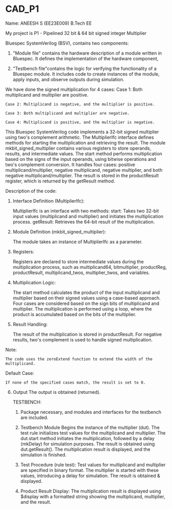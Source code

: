 # CAD_P1
Name: ANEESH S (EE23E009)
B.Tech EE

My project is P1 - Pipelined 32 bit & 64 bit signed integer Multiplier

Bluespec SystemVerilog (BSV), contains two components:
1. "Module file" contains the hardware description of a module written in Bluespec. It defines the implementation of the hardware component, 

2. "Testbench file"contains the logic for verifying the functionality of a Bluespec module. It includes code to create instances of the module, apply inputs, and observe outputs during simulation.

We have done the signed multiplication for 4 cases:
    Case 1: Both multiplicand and multiplier are positive.
    
    Case 2: Multiplicand is negative, and the multiplier is positive.
    
    Case 3: Both multiplicand and multiplier are negative.
    
    Case 4: Multiplicand is positive, and the multiplier is negative.
    
    
This Bluespec SystemVerilog code implements a 32-bit signed multiplier using two's complement arithmetic. The MultiplierIfc interface defines methods for starting the multiplication and retrieving the result. The module mkbit_signed_multiplier contains various registers to store operands, results, and intermediate values. The start method performs multiplication based on the signs of the input operands, using bitwise operations and two's complement conversion. It handles four cases: positive multiplicand/multiplier, negative multiplicand, negative multiplier, and both negative multiplicand/multiplier. The result is stored in the productResult register, which is returned by the getResult method.

Description of the code:

1. Interface Definition (MultiplierIfc):

    MultiplierIfc is an interface with two methods:
        start: Takes two 32-bit input values (multiplicand and multiplier) and initiates the multiplication process.
        getResult: Retrieves the 64-bit result of the multiplication.

2. Module Definition (mkbit_signed_multiplier):

    The module takes an instance of MultiplierIfc as a parameter.

3. Registers:

    Registers are declared to store intermediate values during the multiplication process, such as multiplicand64, bitmultiplier, productReg, productResult, multiplicand_twos, multiplier_twos, and variables.

4. Multiplication Logic:

    The start method calculates the product of the input multiplicand and multiplier based on their signed values using a case-based         approach.
    Four cases are considered based on the sign bits of multiplicand and multiplier.
    The multiplication is performed using a loop, where the product is accumulated based on the bits of the multiplier.

5. Result Handling:

    The result of the multiplication is stored in productResult.
    For negative results, two's complement is used to handle signed multiplication.

Note:

    The code uses the zeroExtend function to extend the width of the multiplicand.
 
Default Case:

    If none of the specified cases match, the result is set to 0.
    
6. Output
   The output is obtained (returned).

   TESTBENCH:
   
      1. Package necessary, and modules and interfaces for the testbench are included.

    2. Testbench Module 
        Begins the instance of the multiplier (dut).
        The test rule initializes test values for the multiplicand and multiplier.
        The dut.start method initiates the multiplication, followed by a delay (mkDelay) for simulation purposes.
        The result is obtained using dut.getResult().
        The multiplication result is displayed, and the simulation is finished.

    3. Test Procedure (rule test):
        Test values for multiplicand and multiplier are specified in binary format.
        The multiplier is started with these values, introducing a delay for simulation.
        The result is obtained & displayed.

    4. Product Result Display:
        The multiplication result is displayed using $display with a formatted string showing the multiplicand, multiplier, and the result.
